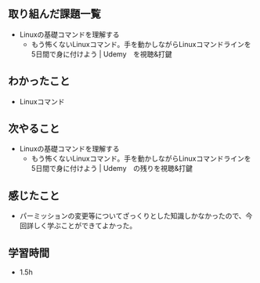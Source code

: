 ## 取り組んだ課題一覧
- Linuxの基礎コマンドを理解する
    - もう怖くないLinuxコマンド。手を動かしながらLinuxコマンドラインを5日間で身に付けよう | Udemy　を視聴&打鍵
## わかったこと
- Linuxコマンド
## 次やること
- Linuxの基礎コマンドを理解する
    - もう怖くないLinuxコマンド。手を動かしながらLinuxコマンドラインを5日間で身に付けよう | Udemy　の残りを視聴&打鍵
## 感じたこと
- パーミッションの変更等についてざっくりとした知識しかなかったので、今回詳しく学ぶことができてよかった。
## 学習時間
- 1.5h